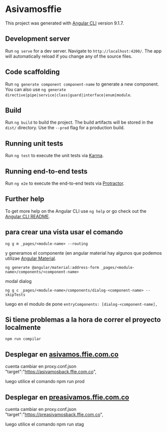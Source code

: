 # Asivamosffie

This project was generated with [Angular CLI](https://github.com/angular/angular-cli) version 9.1.7.

## Development server

Run `ng serve` for a dev server. Navigate to `http://localhost:4200/`. The app will automatically reload if you change any of the source files.

## Code scaffolding

Run `ng generate component component-name` to generate a new component. You can also use `ng generate directive|pipe|service|class|guard|interface|enum|module`.

## Build

Run `ng build` to build the project. The build artifacts will be stored in the `dist/` directory. Use the `--prod` flag for a production build.

## Running unit tests

Run `ng test` to execute the unit tests via [Karma](https://karma-runner.github.io).

## Running end-to-end tests

Run `ng e2e` to execute the end-to-end tests via [Protractor](http://www.protractortest.org/).

## Further help

To get more help on the Angular CLI use `ng help` or go check out the [Angular CLI README](https://github.com/angular/angular-cli/blob/master/README.md).


## para crear una vista usar el comando

    ng g m _pages/<module-name> --routing

y generamos el componente (en angular material hay algunos que podemos utilizae [Angular Material](https://material.angular.io/guide/schematics).

    ng generate @angular/material:address-form _pages/<module-name>/components/<component-name>

modal dialog

    ng g c _pages/<module-name>/components/dialog-<component-name> --skipTests
luego en el modulo de pone
    `entryComponents: [dialog-<component-name],`

## Si tiene problemas a la hora de correr el proyecto localmente

    npm run compilar

## Desplegar en [asivamos.ffie.com.co](https://asivamos.ffie.com.co)

cuenta cambiar en proxy.conf.json
    "target":"https://asivamosback.ffie.com.co",

luego utilice el comando
    npm run prod
## Desplegar en [preasivamos.ffie.com.co](https://preasivamos.ffie.com.co)

cuenta cambiar en proxy.conf.json
    "target":"https://preasivamosback.ffie.com.co",
    
luego utilice el comando
    npm run stag